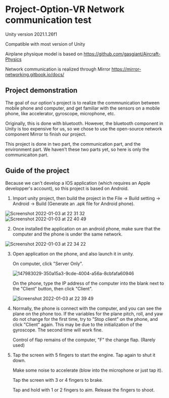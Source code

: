 # Project-Option-VR Network communication test
Unity version 2021.1.26f1

Compatible with most version of Unity

Airplane physique model is based on https://github.com/gasgiant/Aircraft-Physics 

Network communication is realized through Mirror https://mirror-networking.gitbook.io/docs/

## Project demonstration

The goal of our option's project is to realize the commnunication between mobile phone and computer, and get familiar with the sensors on a mobile phone, like accelerator, gyroscope, microphone, etc. 

Originally, this is done with bluetooth. However, the bluetooth component in Unity is too expensive for us, so we chose to use the open-source network component Mirror to finish our project.

This project is done in two part, the communication part, and the environment part. We haven't these two parts yet, so here is only the communicaiton part.

## Guide of the project
Because we can't develop a IOS application (which requires an Apple developper's account), so this project is based on Android.

1. Import unity project, then build the project in the File -> Build setting -> Android -> Build (Generate an .apk file for Android phone).

![Screenshot 2022-01-03 at 22 31 32](https://user-images.githubusercontent.com/82207694/147982554-32bae4f3-91ff-47fc-a289-8617eccb9cb8.png)![Screenshot 2022-01-03 at 22 40 49](https://user-images.githubusercontent.com/82207694/147983412-8c1ffff9-77ab-424b-b0b3-344e43661ec9.png)


2. Once installed the application on an android phone, make sure that the computer and the phone is under the same network.

![Screenshot 2022-01-03 at 22 34 22](https://user-images.githubusercontent.com/82207694/147982928-133c91ab-0852-46b1-8866-23ac55d575bf.png)

3. Open application on the phone, and also launch it in unity.

   On computer, click "Server Only".
   
   ![147983029-350a15a3-9cde-4004-a56a-8cbfafa60946](https://user-images.githubusercontent.com/82207694/147983570-54705b17-669e-4c02-9e50-700a070810da.png)


   On the phone, type the IP address of the computer into the blank next to the "Client" button, then click "Client".
   
   ![Screenshot 2022-01-03 at 22 39 49](https://user-images.githubusercontent.com/82207694/147983649-235c3406-9e2b-4835-828a-ef49e7a09aff.png)


4. Normally, the phone is connect with the computer, and you can see the plane on the phone too. If the variables for the plane pitch, roll, and yaw do not change for the first time, try to "Stop client" on the phone, and click "Client" again. This may be due to the initialization of the gyroscope. The second time will work fine.

   Control of flap remains of the computer, "F" the change flap. (Rarely used)

5. Tap the screen with 5 fingers to start the engine. Tap again to shut it down.

   Make some noise to accelerate (blow into the microphone or just tap it).

   Tap the screen with 3 or 4 fingers to brake.

   Tap and hold with 1 or 2 fingers to aim.  Release the fingers to shoot.
